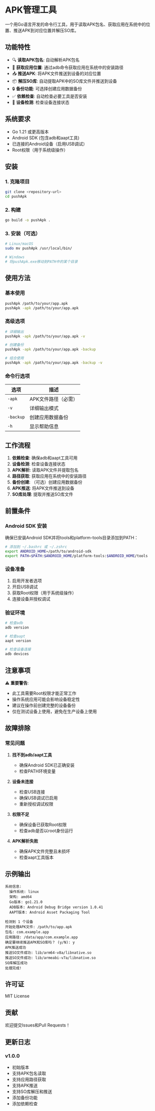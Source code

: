# APK管理工具

一个用Go语言开发的命令行工具，用于读取APK包名、获取应用在系统中的位置、推送APK到对应位置并解压SO库。

## 功能特性

- 🔍 **读取APK包名**: 自动解析APK包名
- 📍 **获取应用位置**: 通过adb命令获取应用在系统中的安装路径
- 📤 **推送APK**: 将APK文件推送到设备的对应位置
- 📦 **解压SO库**: 自动提取APK中的SO库文件并推送到设备
- 🔒 **备份功能**: 可选择创建应用数据备份
- ✅ **依赖检查**: 自动检查必要工具是否安装
- 📱 **设备检测**: 检查设备连接状态

## 系统要求

- Go 1.21 或更高版本
- Android SDK (包含adb和aapt工具)
- 已连接的Android设备（启用USB调试）
- Root权限（用于系统级操作）

## 安装

### 1. 克隆项目
```bash
git clone <repository-url>
cd pushApk
```

### 2. 构建
```bash
go build -o pushApk .
```

### 3. 安装（可选）
```bash
# Linux/macOS
sudo mv pushApk /usr/local/bin/

# Windows
# 将pushApk.exe移动到PATH中的某个目录
```

## 使用方法

### 基本使用
```bash
pushApk /path/to/your/app.apk
pushApk -apk /path/to/your/app.apk
```

### 高级选项
```bash
# 详细输出
pushApk -apk /path/to/your/app.apk -v

# 创建备份
pushApk -apk /path/to/your/app.apk -backup

# 组合使用
pushApk -apk /path/to/your/app.apk -backup -v
```

### 命令行选项

| 选项 | 描述 |
|------|------|
| `-apk` | APK文件路径（必需） |
| `-v` | 详细输出模式 |
| `-backup` | 创建应用数据备份 |
| `-h` | 显示帮助信息 |

## 工作流程

1. **依赖检查**: 确保adb和aapt工具可用
2. **设备检测**: 检查设备连接状态
3. **APK解析**: 读取APK文件并提取包名
4. **路径获取**: 获取应用在系统中的安装路径
5. **备份创建**: （可选）创建应用数据备份
6. **APK推送**: 将APK文件推送到设备
7. **SO库处理**: 提取并推送SO库文件

## 前置条件

### Android SDK 安装
确保已安装Android SDK并将tools和platform-tools目录添加到PATH：

```bash
# 添加到 ~/.bashrc 或 ~/.zshrc
export ANDROID_HOME=/path/to/android-sdk
export PATH=$PATH:$ANDROID_HOME/platform-tools:$ANDROID_HOME/tools
```

### 设备准备
1. 启用开发者选项
2. 开启USB调试
3. 获取Root权限（用于系统级操作）
4. 连接设备并授权调试

### 验证环境
```bash
# 检查adb
adb version

# 检查aapt
aapt version

# 检查设备连接
adb devices
```

## 注意事项

⚠️ **重要警告**:
- 此工具需要Root权限才能正常工作
- 操作系统应用可能会影响设备稳定性
- 建议在操作前创建完整的设备备份
- 仅在测试设备上使用，避免在生产设备上使用

## 故障排除

### 常见问题

1. **找不到adb/aapt工具**
   - 确保Android SDK已正确安装
   - 检查PATH环境变量

2. **设备未连接**
   - 检查USB连接
   - 确保USB调试已启用
   - 重新授权调试权限

3. **权限不足**
   - 确保设备已获取Root权限
   - 检查adb是否以root身份运行

4. **APK解析失败**
   - 确保APK文件完整且未损坏
   - 检查aapt工具版本

## 示例输出

```
系统信息:
  操作系统: linux
  架构: amd64
  Go版本: go1.21.0
  ADB版本: Android Debug Bridge version 1.0.41
  AAPT版本: Android Asset Packaging Tool

检测到 1 个设备
开始处理APK文件: /path/to/app.apk
包名: com.example.app
应用路径: /data/app/com.example.app
确定要继续推送APK和SO库吗？ (y/N): y
APK推送成功
推送SO文件成功: lib/arm64-v8a/libnative.so
推送SO文件成功: lib/armeabi-v7a/libnative.so
SO库解压成功
处理完成!
```

## 许可证

MIT License

## 贡献

欢迎提交Issues和Pull Requests！

## 更新日志

### v1.0.0
- 初始版本
- 支持APK包名读取
- 支持应用路径获取
- 支持APK推送
- 支持SO库解压和推送
- 添加备份功能
- 添加依赖检查
